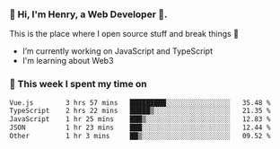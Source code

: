 <!-- [![Click to enter my website](https://github.com/zh30/zh30/assets/7930156/bb82b0df-3fb8-4136-8522-734cd2b27f6a)](https://blog.zhanghe.dev) -->

### 👋 Hi, I'm Henry, a Web Developer 🚀.

This is the place where I open source stuff and break things :rofl:

- I’m currently working on JavaScript and TypeScript
- I'm learning about Web3 

### 💪 This week I spent my time on

<!--START_SECTION:waka-->

```txt
Vue.js        3 hrs 57 mins   █████████░░░░░░░░░░░░░░░░   35.48 %
TypeScript    2 hrs 22 mins   █████▒░░░░░░░░░░░░░░░░░░░   21.35 %
JavaScript    1 hr 25 mins    ███▒░░░░░░░░░░░░░░░░░░░░░   12.83 %
JSON          1 hr 23 mins    ███░░░░░░░░░░░░░░░░░░░░░░   12.44 %
Other         1 hr 3 mins     ██▒░░░░░░░░░░░░░░░░░░░░░░   09.52 %
```

<!--END_SECTION:waka-->
